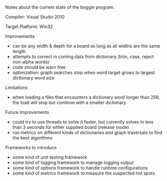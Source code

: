 Notes about the current state of the boggle program.

Compiler: Visual Studio 2010

Target Platform: Win32

Improvements
* can be any width & depth for a board as long as all widths are the same length
* attempts to correct in coming data from dictionary (trim, case, reject non-alpha words)
* code should be warn free
* optimization: graph searches stop when word target grows to largest dictionary word size

Limitations
* when loading a files that encounters a dictionary word longer than 256, the load will stop but continue with a smaller dictionary

Future Improvements
* could try to use threads to solve it faster, but currently solves in less than 3 seconds for either supplied board (release mode)
* run metrics on different kinds of dictionaries and graph traversals to find the best algorithms

Frameworks to introduce
* some kind of unit testing framework
* some kind of logging framework to manage logging output
* some kind of options framework to handle runtime configurations
* some kind of metrics framework to measure the suspected hot spots

